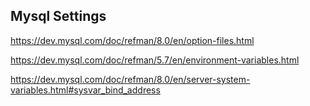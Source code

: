 ## Mysql Settings

https://dev.mysql.com/doc/refman/8.0/en/option-files.html

https://dev.mysql.com/doc/refman/5.7/en/environment-variables.html

https://dev.mysql.com/doc/refman/8.0/en/server-system-variables.html#sysvar_bind_address